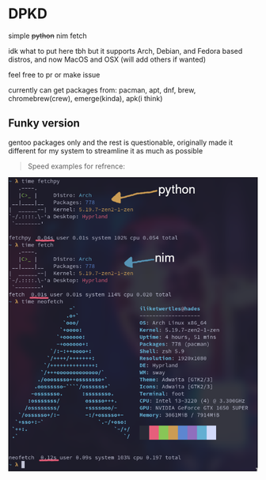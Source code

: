 # DPKD
simple ~~python~~ nim fetch

idk what to put here tbh but it supports Arch, Debian, and Fedora based distros, and now MacOS and OSX (will add others if wanted)

feel free to pr or make issue 

currently can get packages from: pacman, apt, dnf, brew, chromebrew(crew), emerge(kinda), apk(i think)

## Funky version
gentoo packages only and the rest is questionable, originally made it different for my system to streamline it as much as possible

> Speed examples for refrence:

![alt text](https://github.com/iliketwertles/DPKD/blob/main/example.png?raw=true)
